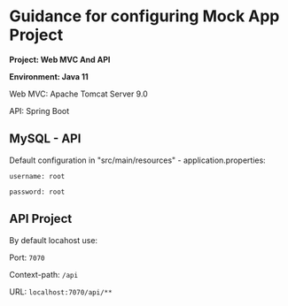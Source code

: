 # Guidance for configuring Mock App Project

**Project: Web MVC And API**

**Environment: Java 11**

Web MVC: Apache Tomcat Server 9.0

API: Spring Boot

## MySQL - API
Default configuration in "src/main/resources" - application.properties:

`username: root`

`password: root`


## API Project
By default locahost use:

Port: `7070` 

Context-path: `/api`

URL: `localhost:7070/api/**`